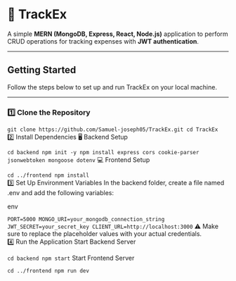 # 🧾 TrackEx

A simple **MERN (MongoDB, Express, React, Node.js)** application to perform CRUD operations for tracking expenses with **JWT authentication**.

---

## Getting Started

Follow the steps below to set up and run TrackEx on your local machine.

---

### 1️⃣ Clone the Repository

`git clone https://github.com/Samuel-joseph05/TrackEx.git
cd TrackEx`
<br>
2️⃣ Install Dependencies
🖥️ Backend Setup


`cd backend
npm init -y
npm install express cors cookie-parser jsonwebtoken mongoose dotenv`
💻 Frontend Setup


`cd ../frontend
npm install`
<br>
3️⃣ Set Up Environment Variables
In the backend folder, create a file named .env and add the following variables:

env

`PORT=5000
MONGO_URI=your_mongodb_connection_string
JWT_SECRET=your_secret_key
CLIENT_URL=http://localhost:3000`
⚠️ Make sure to replace the placeholder values with your actual credentials.
<br>
4️⃣ Run the Application
Start Backend Server


`cd backend
npm start`
Start Frontend Server


`cd ../frontend
npm run dev`



